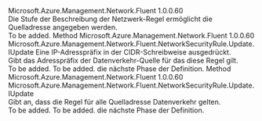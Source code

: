 <Type Name="IWithSourceAddress" FullName="Microsoft.Azure.Management.Network.Fluent.NetworkSecurityRule.Update.IWithSourceAddress">
  <TypeSignature Language="C#" Value="public interface IWithSourceAddress" />
  <TypeSignature Language="ILAsm" Value=".class public interface auto ansi abstract IWithSourceAddress" />
  <TypeSignature Language="DocId" Value="T:Microsoft.Azure.Management.Network.Fluent.NetworkSecurityRule.Update.IWithSourceAddress" />
  <TypeSignature Language="VB.NET" Value="Public Interface IWithSourceAddress" />
  <TypeSignature Language="F#" Value="type IWithSourceAddress = interface" />
  <AssemblyInfo>
    <AssemblyName>Microsoft.Azure.Management.Network.Fluent</AssemblyName>
    <AssemblyVersion>1.0.0.60</AssemblyVersion>
  </AssemblyInfo>
  <Interfaces />
  <Docs>
    <summary>
            Die Stufe der Beschreibung der Netzwerk-Regel ermöglicht die Quelladresse angegeben werden.
            </summary>
    <remarks>To be added.</remarks>
  </Docs>
  <Members>
    <Member MemberName="FromAddress">
      <MemberSignature Language="C#" Value="public Microsoft.Azure.Management.Network.Fluent.NetworkSecurityRule.Update.IUpdate FromAddress (string cidr);" />
      <MemberSignature Language="ILAsm" Value=".method public hidebysig newslot virtual instance class Microsoft.Azure.Management.Network.Fluent.NetworkSecurityRule.Update.IUpdate FromAddress(string cidr) cil managed" />
      <MemberSignature Language="DocId" Value="M:Microsoft.Azure.Management.Network.Fluent.NetworkSecurityRule.Update.IWithSourceAddress.FromAddress(System.String)" />
      <MemberSignature Language="VB.NET" Value="Public Function FromAddress (cidr As String) As IUpdate" />
      <MemberSignature Language="F#" Value="abstract member FromAddress : string -&gt; Microsoft.Azure.Management.Network.Fluent.NetworkSecurityRule.Update.IUpdate" Usage="iWithSourceAddress.FromAddress cidr" />
      <MemberType>Method</MemberType>
      <AssemblyInfo>
        <AssemblyName>Microsoft.Azure.Management.Network.Fluent</AssemblyName>
        <AssemblyVersion>1.0.0.60</AssemblyVersion>
      </AssemblyInfo>
      <ReturnValue>
        <ReturnType>Microsoft.Azure.Management.Network.Fluent.NetworkSecurityRule.Update.IUpdate</ReturnType>
      </ReturnValue>
      <Parameters>
        <Parameter Name="cidr" Type="System.String" />
      </Parameters>
      <Docs>
        <param name="cidr">Eine IP-Adresspräfix in der CIDR-Schreibweise ausgedrückt.</param>
        <summary>
            Gibt das Adresspräfix der Datenverkehr-Quelle für das diese Regel gilt.
            </summary>
        <returns>To be added.</returns>
        <remarks>To be added.</remarks>
        <return>die nächste Phase der Definition.</return>
      </Docs>
    </Member>
    <Member MemberName="FromAnyAddress">
      <MemberSignature Language="C#" Value="public Microsoft.Azure.Management.Network.Fluent.NetworkSecurityRule.Update.IUpdate FromAnyAddress ();" />
      <MemberSignature Language="ILAsm" Value=".method public hidebysig newslot virtual instance class Microsoft.Azure.Management.Network.Fluent.NetworkSecurityRule.Update.IUpdate FromAnyAddress() cil managed" />
      <MemberSignature Language="DocId" Value="M:Microsoft.Azure.Management.Network.Fluent.NetworkSecurityRule.Update.IWithSourceAddress.FromAnyAddress" />
      <MemberSignature Language="VB.NET" Value="Public Function FromAnyAddress () As IUpdate" />
      <MemberSignature Language="F#" Value="abstract member FromAnyAddress : unit -&gt; Microsoft.Azure.Management.Network.Fluent.NetworkSecurityRule.Update.IUpdate" Usage="iWithSourceAddress.FromAnyAddress " />
      <MemberType>Method</MemberType>
      <AssemblyInfo>
        <AssemblyName>Microsoft.Azure.Management.Network.Fluent</AssemblyName>
        <AssemblyVersion>1.0.0.60</AssemblyVersion>
      </AssemblyInfo>
      <ReturnValue>
        <ReturnType>Microsoft.Azure.Management.Network.Fluent.NetworkSecurityRule.Update.IUpdate</ReturnType>
      </ReturnValue>
      <Parameters />
      <Docs>
        <summary>
            Gibt an, dass die Regel für alle Quelladresse Datenverkehr gelten.
            </summary>
        <returns>To be added.</returns>
        <remarks>To be added.</remarks>
        <return>die nächste Phase der Definition.</return>
      </Docs>
    </Member>
  </Members>
</Type>
